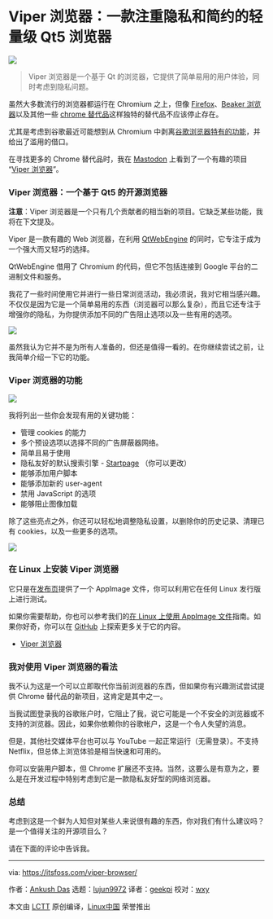 [#]: collector: (lujun9972)
[#]: translator: (geekpi)
[#]: reviewer: (wxy)
[#]: publisher: (wxy)
[#]: url: (https://linux.cn/article-13139-1.html)
[#]: subject: (Viper Browser: A Lightweight Qt5-based Web Browser With A Focus on Privacy and Minimalism)
[#]: via: (https://itsfoss.com/viper-browser/)
[#]: author: (Ankush Das https://itsfoss.com/author/ankush/)

Viper 浏览器：一款注重隐私和简约的轻量级 Qt5 浏览器
======

![](https://img.linux.net.cn/data/attachment/album/202102/21/110148d7r3hlurczc1ci73.jpg)

> Viper 浏览器是一个基于 Qt 的浏览器，它提供了简单易用的用户体验，同时考虑到隐私问题。

虽然大多数流行的浏览器都运行在 Chromium 之上，但像 [Firefox][1]、[Beaker 浏览器][2]以及其他一些 [chrome 替代品][3]这样独特的替代品不应该停止存在。

尤其是考虑到谷歌最近可能想到从 Chromium 中剥离[谷歌浏览器特有的功能][4]，并给出了滥用的借口。

在寻找更多的 Chrome 替代品时，我在 [Mastodon][6] 上看到了一个有趣的项目 “[Viper 浏览器][5]”。

### Viper 浏览器：一个基于 Qt5 的开源浏览器

**注意**：Viper 浏览器是一个只有几个贡献者的相当新的项目。它缺乏某些功能，我将在下文提及。

Viper 是一款有趣的 Web 浏览器，在利用 [QtWebEngine][8] 的同时，它专注于成为一个强大而又轻巧的选择。

QtWebEngine 借用了 Chromium 的代码，但它不包括连接到 Google 平台的二进制文件和服务。

我花了一些时间使用它并进行一些日常浏览活动，我必须说，我对它相当感兴趣。不仅仅是因为它是一个简单易用的东西（浏览器可以那么复杂），而且它还专注于增强你的隐私，为你提供添加不同的广告阻止选项以及一些有用的选项。

![][9]

虽然我认为它并不是为所有人准备的，但还是值得一看的。在你继续尝试之前，让我简单介绍一下它的功能。

### Viper 浏览器的功能

![][10]

我将列出一些你会发现有用的关键功能：

* 管理 cookies 的能力
* 多个预设选项以选择不同的广告屏蔽器网络。
* 简单且易于使用
* 隐私友好的默认搜索引擎 - [Startpage][11] （你可以更改）
* 能够添加用户脚本
* 能够添加新的 user-agent
* 禁用 JavaScript 的选项
* 能够阻止图像加载

除了这些亮点之外，你还可以轻松地调整隐私设置，以删除你的历史记录、清理已有 cookies，以及一些更多的选项。

![][12]

### 在 Linux 上安装 Viper 浏览器

它只是在[发布页][13]提供了一个 AppImage 文件，你可以利用它在任何 Linux 发行版上进行测试。

如果你需要帮助，你也可以参考我们的[在 Linux 上使用 AppImage 文件][14]指南。如果你好奇，你可以在 [GitHub][5] 上探索更多关于它的内容。

- [Viper 浏览器][5]

### 我对使用 Viper 浏览器的看法

我不认为这是一个可以立即取代你当前浏览器的东西，但如果你有兴趣测试尝试提供 Chrome 替代品的新项目，这肯定是其中之一。

当我试图登录我的谷歌账户时，它阻止了我，说它可能是一个不安全的浏览器或不支持的浏览器。因此，如果你依赖你的谷歌帐户，这是一个令人失望的消息。

但是，其他社交媒体平台也可以与 YouTube 一起正常运行（无需登录）。不支持 Netflix，但总体上浏览体验是相当快速和可用的。

你可以安装用户脚本，但 Chrome 扩展还不支持。当然，这要么是有意为之，要么是在开发过程中特别考虑到它是一款隐私友好型的网络浏览器。

### 总结

考虑到这是一个鲜为人知但对某些人来说很有趣的东西，你对我们有什么建议吗？ 是一个值得关注的开源项目么？

请在下面的评论中告诉我。

--------------------------------------------------------------------------------

via: https://itsfoss.com/viper-browser/

作者：[Ankush Das][a]
选题：[lujun9972][b]
译者：[geekpi](https://github.com/geekpi)
校对：[wxy](https://github.com/wxy)

本文由 [LCTT](https://github.com/LCTT/TranslateProject) 原创编译，[Linux中国](https://linux.cn/) 荣誉推出

[a]: https://itsfoss.com/author/ankush/
[b]: https://github.com/lujun9972
[1]: https://www.mozilla.org/en-US/firefox/new/
[2]: https://itsfoss.com/beaker-browser-1-release/
[3]: https://itsfoss.com/open-source-browsers-linux/
[4]: https://www.bleepingcomputer.com/news/google/google-to-kill-chrome-sync-feature-in-third-party-browsers/
[5]: https://github.com/LeFroid/Viper-Browser
[6]: https://mastodon.social/web/accounts/199851
[7]: https://i0.wp.com/itsfoss.com/wp-content/uploads/2021/02/viper-browser.png?resize=800%2C583&ssl=1
[8]: https://wiki.qt.io/QtWebEngine
[9]: https://i2.wp.com/itsfoss.com/wp-content/uploads/2021/02/viper-browser-setup.jpg?resize=793%2C600&ssl=1
[10]: https://i0.wp.com/itsfoss.com/wp-content/uploads/2021/02/viper-preferences.jpg?resize=800%2C660&ssl=1
[11]: https://www.startpage.com
[12]: https://i1.wp.com/itsfoss.com/wp-content/uploads/2021/02/viper-browser-tools.jpg?resize=800%2C262&ssl=1
[13]: https://github.com/LeFroid/Viper-Browser/releases
[14]: https://itsfoss.com/use-appimage-linux/
